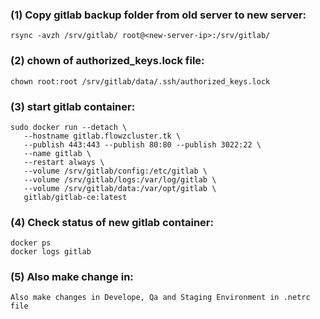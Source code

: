 ### (1) Copy gitlab backup folder from old server to new server:
```
rsync -avzh /srv/gitlab/ root@<new-server-ip>:/srv/gitlab/
```

### (2) chown of authorized_keys.lock file:
```
chown root:root /srv/gitlab/data/.ssh/authorized_keys.lock
```
### (3) start gitlab container:
```
sudo docker run --detach \
   --hostname gitlab.flowzcluster.tk \
   --publish 443:443 --publish 80:80 --publish 3022:22 \
   --name gitlab \
   --restart always \
   --volume /srv/gitlab/config:/etc/gitlab \
   --volume /srv/gitlab/logs:/var/log/gitlab \
   --volume /srv/gitlab/data:/var/opt/gitlab \
   gitlab/gitlab-ce:latest
```
### (4) Check status of new gitlab container:
```
docker ps 
docker logs gitlab
```
### (5) Also make change in:
```
Also make changes in Develope, Qa and Staging Environment in .netrc file
```

